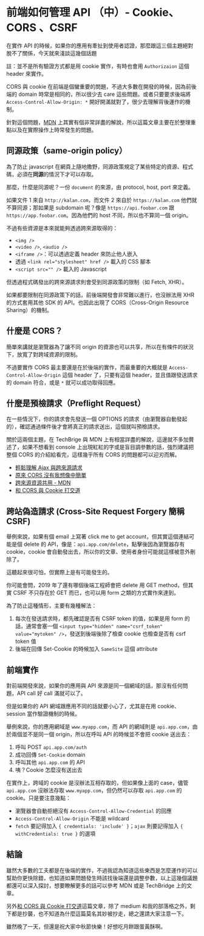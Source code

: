 # 前端如何管理 API （中）- Cookie、CORS 、CSRF

在實作 API 的時候，如果你的應用有牽扯到使用者認證，那麼跟這三個主題絕對脫不了關係，今天就來淺談這幾個話題

註：並不是所有驗證方式都是用 cookie 實作，有時也會用 `Authorizaion` 這個 header 來實作。

CORS 與 cookie 在前端是個蠻重要的問題，不過大多數在開發的時候，因為前後端的 domain 時常是相同的，所以很少去 care 這些問題。或者只要要求後端將 `Access-Control-Allow-Origin: *` 開好開滿就對了，很少去理解背後運作的機制。

針對這個問題，[MDN](https://developer.mozilla.org/zh-TW/docs/Web/HTTP/CORS) 上其實有個非常詳盡的解說，所以這篇文章主要在於整理重點以及在實際操作上時常發生的問題。

## 同源政策（same-origin policy）

為了防止 javascript 在網頁上隨地撒野，同源政策規定了某些特定的資源、程式碼，必須在**同源**的情況下才可以存取。

那麼，什麼是同源呢？一份 `document` 的來源，由 protocol, host, port 來定義。

如果文件 1 來自 `http://kalan.com`，而文件 2 來自於 `https://kalan.com` 他們就不算同源；那如果是 subdomain 呢？像是 `https://api.foobar.com` 跟`https://app.foobar.com`。因為他們的 host 不同，所以也不算同一個 origin。

不過有些資源是本來就能夠透過跨來源取得的：

- `<img />`
- `<video />`, `<audio />`
- `<iframe />`：可以透過定義 header 來防止他人嵌入
- 透過 `<link rel="stylesheet" href />` 載入的 CSS 腳本
- `<script src="" />` 載入的 Javascript

但透過程式碼發出的跨來源請求則會受到同源政策的限制（如 Fetch, XHR）。

如果都要限制在同源政策下的話，前後端開發會非常難以進行，也沒辦法用 XHR 的方式套用其他 SDK 的 API。也因此出現了 CORS（Cross-Origin Resource Sharing）的機制。

## 什麼是 CORS？

簡單來講就是瀏覽器為了讓不同 origin 的資源也可以共享，所以在有條件的狀況下，放寬了對跨域資源的限制。

不過要實作 CORS 最主要還是在於後端的實作，而最重要的大概就是 `Access-Control-Allow-Origin` 這個 header 了，只要有這個 header，並且值跟發送請求的 domain 符合，或是 `*` 就可以成功取得回應。

## 什麼是預檢請求（Preflight Request）

在一些情況下，你的請求會先發送一個 OPTIONS 的請求（由瀏覽器自動發起的），確認通過條件後才會將真正的請求送出，這個就叫預檢請求。

關於這兩個主題，在 TechBrige 與 MDN 上有相當詳盡的解說，這邊就不多加贅述了，如果不想看到 console 上出現紅紅的字或是盲目調參數的話，強烈建議把整個 CORS 的介紹給看完，這樣幾乎所有 CORS 的問題都可以迎刃而解。

* [輕鬆理解 Ajax 與跨來源請求](https://blog.techbridge.cc/2017/05/20/api-ajax-cors-and-jsonp/)
* [原來 CORS 沒有我想像中簡單](https://blog.techbridge.cc/2018/08/18/cors-issue/)
* [跨來源資源共用 - MDN](https://developer.mozilla.org/zh-TW/docs/Web/HTTP/CORS)
* [和 CORS 與 Cookie 打交道](https://blog.kalan.dev/cors-and-cookie/)

## 跨站偽造請求 (Cross-Site Request Forgery 簡稱 CSRF)

舉例來說，如果有個 email 上寫著 click me to get account，但其實這個連結可能是個 delete 的 API，像是：`api.app.com/delete`，點擊後因為瀏覽器存有 cookie，cookie 會自動發出去，所以你的文章、使用者身份可能就這樣被意外刪除了。

這聽起來很可怕，但實際上是有可能發生的。

你可能會問，2019 年了還有哪個後端工程師會把 delete 用 GET method，但其實 CSRF 不只存在於 GET 而已，也可以用 form 之類的方式實作來達到。

為了防止這種情形，主要有幾種解法：

1. 每次在發送請求時，都先確認是否有 CSRF token 的值，如果是用 form 的話，通常會塞一個 `<input type="hidden" name="csrf_token" value="mytoken" />`，發送到後端後除了檢查 cookie 也檢查是否有 csrf token 值
2. 後端在回傳 Set-Cookie 的時候加入 `SameSite` 這個 attribute

## 前端實作

對前端開發來說，如果你的應用與 API 來源是同一個網域的話，那沒有任何問題，API call 好 call 滿就可以了。

但是如果你的 API 網域跟應用不同的話就要小心了，尤其是在用 cookie、session 當作驗證機制的時候。

舉例來說，你的應用網域是 `www.myapp.com`，而 API 的網域則是 `api.app.com`，由於兩個並不是同一個 origin，所以在呼叫 API 的時候並不會把 cookie 送出去：

1. 呼叫 POST `api.app.com/auth` 
2. 成功回傳 `Set-Cookie` domain 
3. 呼叫其他 `api.app.com` 的 API
4. 咦？Cookie 怎麼沒有送出去

在實作上，跨域的 cookie 是沒辦法互相存取的，但如果像上面的 case，儘管 `api.app.com` 沒辦法存取 `www.myapp.com`，但仍然可以存取 `api.app.com` 的 cookie。只是要注意幾點：

* 瀏覽器會自動拒絕沒有 `Access-Control-Allow-Credential` 的回應
* `Access-Control-Allow-Origin` 不能是 wildcard
* `fetch` 要記得加入 `{ credentials: 'include' }`；`ajax` 則要記得加入 `{ withCredentials: true }` 的選項

## 結論

雖然大多數的工夫都是在後端的實作，不過我認為知道這些東西是怎麼運作的可以幫助你更快除錯，也知道如果問題發生時該找後端還是調整參數，以上這幾個議題都還可以深入探討，想要瞭解更多的話可以參考 MDN 或是 TechBridge 上的文章。

另外[和 CORS 與 Cookie 打交道](https://blog.kalan.dev/cors-and-cookie/)這篇文章，除了 medium 和我的部落格之外，剩下都是抄襲，也不知道為什麼這篇莫名其妙被抄走，總之還請大家注意一下。

雖然晚了一天，但還是祝大家中秋節快樂！好想吃月餅跟蛋黃酥啊。